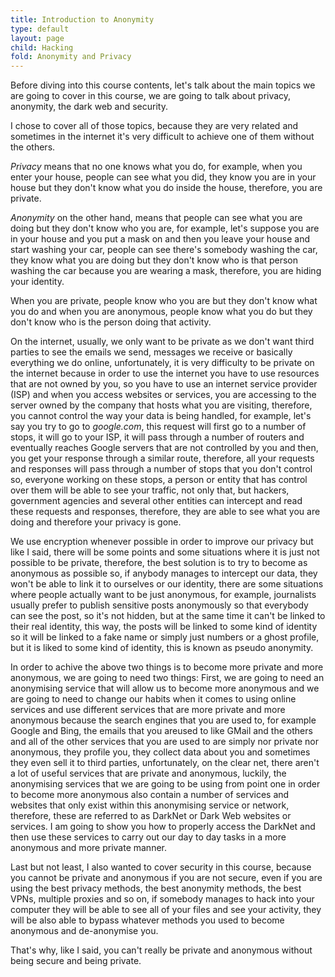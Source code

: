 ```yaml
---
title: Introduction to Anonymity
type: default
layout: page
child: Hacking
fold: Anonymity and Privacy
---
```


Before diving into this course contents, let's talk about the main topics we are
going to cover in this course, we are going to talk about privacy, anonymity,
the dark web and security.

I chose to cover all of those topics, because they are very related and
sometimes in the internet it's very difficult to achieve one of them without the
others.

_Privacy_ means that no one knows what you do, for example, when you enter your
house, people can see what you did, they know you are in your house but they
don't know what you do inside the house, therefore, you are private.

_Anonymity_ on the other hand, means that people can see what you are doing but
they don't know who you are, for example, let's suppose you are in your house
and you put a mask on and then you leave your house and start washing your car,
people can see there's somebody washing the car, they know what you are doing
but they don't know who is that person washing the car because you are wearing a
mask, therefore, you are hiding your identity.

When you are private, people know who you are but they don't know what you do
and when you are anonymous, people know what you do but they don't know who is
the person doing that activity.

On the internet, usually, we only want to be private as we don't want third
parties to see the emails we send, messages we receive or basically everything
we do online, unfortunately, it is very difficulty to be private on the
internet because in order to use the internet you have to use resources that are
not owned by you, so you have to use an internet service provider (ISP) and when
you access websites or services, you are accessing to the server owned by the
company that hosts what you are visiting, therefore, you cannot control the way
your data is being handled, for example, let's say you try to go to
_google.com_, this request will first go to a number of stops, it will go to
your ISP, it will pass through a number of routers and eventually reaches Google
servers that are not controlled by you and then, you get your response through a
similar route, therefore, all your requests and responses will pass through a
number of stops that you don't control so, everyone working on these stops, a
person or entity that has control over them will be able to see your traffic,
not only that, but hackers, government agencies and several other entities can
intercept and read these requests and responses, therefore, they are able to see
what you are doing and therefore your privacy is gone.

We use encryption whenever possible in order to improve our privacy but like I
said, there will be some points and some situations where it is just not
possible to be private, therefore, the best solution is to try to become as
anonymous as possible so, if anybody manages to intercept our data, they won't
be able to link it to ourselves or our identity, there are some situations where
people actually want to be just anonymous, for example, journalists usually
prefer to publish sensitive posts anonymously so that everybody can see the
post, so it's not hidden, but at the same time it can't be linked to their real
identity, this way, the posts will be linked to some kind of identity so it will
be linked to a fake name or simply just numbers or a ghost profile, but it is
liked to some kind of identity, this is known as pseudo anonymity.

In order to achive the above two things is to become more private and more
anonymous, we are going to need two things: First, we are going to need an
anonymising service that will allow us to become more anonymous and we are going
to need to change our habits when it comes to using online services and use
different services that are more private and more anonymous because the search
engines that you are used to, for example Google and Bing, the emails that you
areused to like GMail and the others and all of the other services that you are
used to are simply nor private nor anonymous, they profile you, they collect
data about you and sometimes they even sell it to third parties, unfortunately,
on the clear net, there aren't a lot of useful services that are private and
anonymous, luckily, the anonymising services that we are going to be using
from point one in order to become more anonymous also contain a number of
services and websites that only exist within this anonymising service or
network, therefore, these are referred to as DarkNet or Dark Web websites or
services. I am going to show you how to properly access the DarkNet and then use
these services to carry out our day to day tasks in a more anonymous and more
private manner.

Last but not least, I also wanted to cover security in this course, because you
cannot be private and anonymous if you are not secure, even if you are using the
best privacy methods, the best anonymity methods, the best VPNs, multiple
proxies and so on, if somebody manages to hack into your computer they will be
able to see all of your files and see your activity, they will be also able to
bypass whatever methods you used to become anonymous and de-anonymise you.

That's why, like I said, you can't really be private and anonymous without being
secure and being private.
